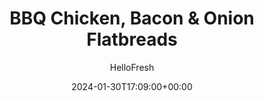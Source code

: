 ---
draft: false # Use this only for setting draft status
hidden: false # Use this to hide unwanted recipes
slug: # <post-title>
title: 'BBQ Chicken, Bacon & Onion Flatbreads'
description: "Move over margarita pizza, there’s a new slew of toppings in town! You’ll shower crispy flatbreads with shredded mozzarella, then top them with saucy BBQ chicken and smoky bacon. After a turn in a hot oven, all is melty, golden, and right with the world. Drizzle those savory loaded flatbreads with tangy, creamy buttermilk ranch dressing for a simple, satisfying, meal all in 20 minutes."
image: https://img.hellofresh.com/f_auto,fl_lossy,q_auto,w_1200/hellofresh_s3/image/65aff5b2a33a91ae6a3f7ea4-7d4809b4.jpeg
date: 2024-01-30T17:09:00+00:00
author: HelloFresh

tags: ['New', 'Easy Prep', 'Quick']
categories: "main course"
cuisines: "American"
allergens: ['Wheat', 'Sesame', 'Milk', 'Eggs']

calories: 1030
preptime: ['20 minutes', '5 minutes']
cooktime: # 180 = 3 Hours | In minutes
totaltime: PT20M
servings: 2

links:
  - description: "Move over margarita pizza, there’s a new slew of toppings in town! You’ll shower crispy flatbreads with shredded mozzarella, then top them with saucy BBQ chicken and smoky bacon. After a turn in a hot oven, all is melty, golden, and right with the world. Drizzle those savory loaded flatbreads with tangy, creamy buttermilk ranch dressing for a simple, satisfying, meal all in 20 minutes."
    website: https://www.hellofresh.com/recipes/bbq-chicken-bacon-and-onion-flatbreads-65b17fc0f8a95d5728992973
    image: https://img.hellofresh.com/f_auto,fl_lossy,q_auto,w_1200/hellofresh_s3/image/65aff5b2a33a91ae6a3f7ea4-7d4809b4.jpeg
 
weight: # 1 | You can add weight to some posts to override the default sorting (date descending)

comments: false # Keep False

ingredients: ['4 ounce Bacon', '1 unit Onion', '1 clove Garlic', '10 ounce Chopped Chicken Breast', '4 tablespoon BBQ Sauce', '2 unit Flatbreads', '1 cup Mozzarella Cheese', '1.5 ounce Buttermilk Ranch Dressing', ' Salt', ' Pepper']

instructionTitles: ['Cook Bacon', 'Prep', 'Cook Chicken & Toast Flatbread', 'Finish & Serve']
instructions: ['• Adjust rack to top position (top and middle positions for 4 servings) and preheat oven to 450 degrees. Wash and dry produce. • Heat a large dry pan over medium-high heat. Add bacon*; cook, turning occasionally and adjusting heat if browning too quickly, until crispy, 6-10 minutes. Turn off heat; transfer to a paper-towel-lined plate. Carefully discard all but a thin layer of bacon fat from the pan (you’ll use it in Step 3). • Once bacon is cool enough to handle, roughly chop.', '• Meanwhile, halve, peel, and thinly slice onion. Mince garlic.', '• Open package of chicken* and drain off any excess liquid. • Heat pan with reserved bacon fat over medium-low heat. Add chicken and onion in a single layer; season with salt and pepper. Cook, stirring occasionally, until browned and cooked through, 4-6 minutes. In the last minute of cooking, stir in garlic and cook, stirring, until fragrant. • Remove pan from heat. Stir in BBQ sauce and a splash of water (we used 2-3 TBSP; 4-6 TBSP for 4 servings) until chicken is coated. • Meanwhile, place flatbreads on a baking sheet. Toast on top rack until golden, 3-4 minutes. (For 4, divide flatbreads between two sheets. Toast on top and middle racks, swapping rack positions halfway through.) > TIP: If there isn’t enough bacon fat, add a drizzle of oil. > Bacon is fully cooked when internal temperature reaches 145°. > Chicken is fully cooked when internal temperature reaches 165°.', '• Evenly sprinkle flatbreads with mozzarella; top with chicken mixture and bacon. • Return to top rack until cheese melts, 2-3 minutes. Transfer to a cutting board and slice each flatbread into quarters. • Divide flatbreads between plates. Drizzle with ranch dressing and serve.']
---
